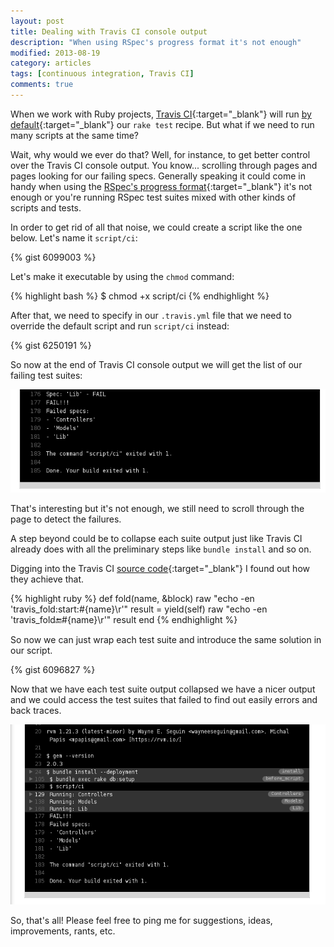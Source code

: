 ```yaml
---
layout: post
title: Dealing with Travis CI console output
description: "When using RSpec's progress format it's not enough"
modified: 2013-08-19
category: articles
tags: [continuous integration, Travis CI]
comments: true
---
```


When we work with Ruby projects, [Travis CI](https://travis-ci.org/){:target="_blank"} will run [by default](http://about.travis-ci.org/docs/user/languages/ruby/#Default-Test-Script){:target="_blank"} our `rake test` recipe. But what if we need to run many scripts at the same time?

Wait, why would we ever do that? Well, for instance, to get better control over the Travis CI console output. You know... scrolling through pages and pages looking for our failing specs. Generally speaking it could come in handy when using the [RSpec's progress format](https://www.relishapp.com/rspec/rspec-core/v/2-14/docs/command-line/format-option){:target="_blank"} it's not enough or you're running RSpec test suites mixed with other kinds of scripts and tests.

In order to get rid of all that noise, we could create a script like the one below. Let's name it `script/ci`:

{% gist 6099003 %}

Let's make it executable by using the `chmod` command:

{% highlight bash %}
$ chmod +x script/ci
{% endhighlight %}

After that, we need to specify in our `.travis.yml` file that we need to override the default script and run `script/ci` instead:

{% gist 6250191 %}

So now at the end of Travis CI console output we will get the list of our failing test suites:

![travis output without collapsing](/images/travis_without.png)

That's interesting but it's not enough, we still need to scroll through the page to detect the failures.

A step beyond could be to collapse each suite output just like Travis CI already does with all the preliminary steps like `bundle install` and so on.

Digging into the Travis CI [source code](https://github.com/travis-ci/travis-build/blob/7e78698c40f037da9d18579345ae041c6cd43189/lib/travis/build/shell/dsl.rb#L58){:target="_blank"} I found out how they achieve that.

{% highlight ruby %}
def fold(name, &block)
  raw "echo -en 'travis_fold:start:#{name}\\r'"
  result = yield(self)
  raw "echo -en 'travis_fold:end:#{name}\\r'"
  result
end
{% endhighlight %}

So now we can just wrap each test suite and introduce the same solution in our script.

{% gist 6096827 %}

Now that we have each test suite output collapsed we have a nicer output and we could access the test suites that failed to find out easily errors and back traces.

![travis output with collapsing](/images/travis_collapsed.gif)

So, that's all! Please feel free to ping me for suggestions, ideas, improvements, rants, etc.
